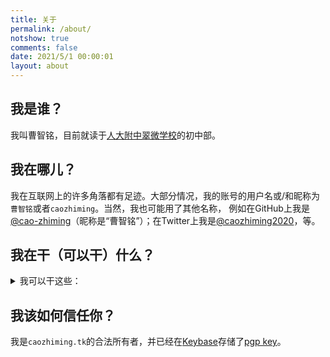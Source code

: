 ```yaml
---
title: 关于
permalink: /about/
notshow: true
comments: false
date: 2021/5/1 00:00:01
layout: about
---
```


## 我是谁？

我叫曹智铭，目前就读于[人大附中翠微学校](http://www.rdfzcw.cn/)的初中部。
<!-- more -->

## 我在哪儿？

我在互联网上的许多角落都有足迹。大部分情况，我的账号的用户名或/和昵称为```曹智铭```或者```caozhiming```。当然，我也可能用了其他名称，
例如在GitHub上我是[@cao-zhiming](http://github.com/cao-zhiming)（昵称是“曹智铭”）；在Twitter上我是[@caozhiming2020](http://twitter.com/caozhiming2020)，等。

## 我在干（可以干）什么？

<details><summary>我可以干这些：</summary>
<li>数学：★★★☆☆</li><li>英语：★★★★☆</li><li>前端：★★★☆☆</li><li>PHP：★★☆☆☆</li><li>Git：★★★☆☆</li></details>

## 我该如何信任你？

我是```caozhiming.tk```的合法所有者，并已经在[Keybase](http://keybase.io)存储了[pgp key](https://keybase.io/caozhiming)。

